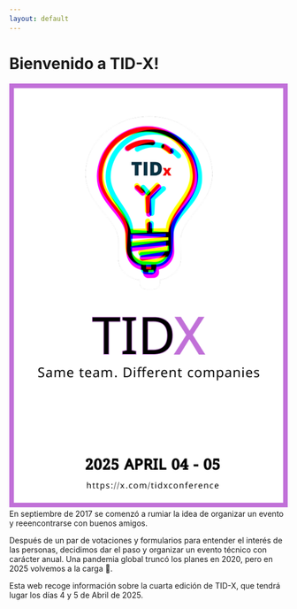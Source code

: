 ```yaml
---
layout: default
---
```


# Bienvenido a TID-X!

![Tid-X](images/tidx.png)
<br/>
En septiembre de 2017 se comenzó a rumiar la idea de organizar un evento y reeencontrarse
con buenos amigos.

Después de un par de votaciones y formularios para entender el interés de las personas,
decidimos dar el paso y organizar un evento técnico con carácter anual. Una pandemia global
truncó los planes en 2020, pero en 2025 volvemos a la carga 🚀.

Esta web recoge información sobre la cuarta edición de TID-X, que tendrá lugar los días 4 y 5
de Abril de 2025.

